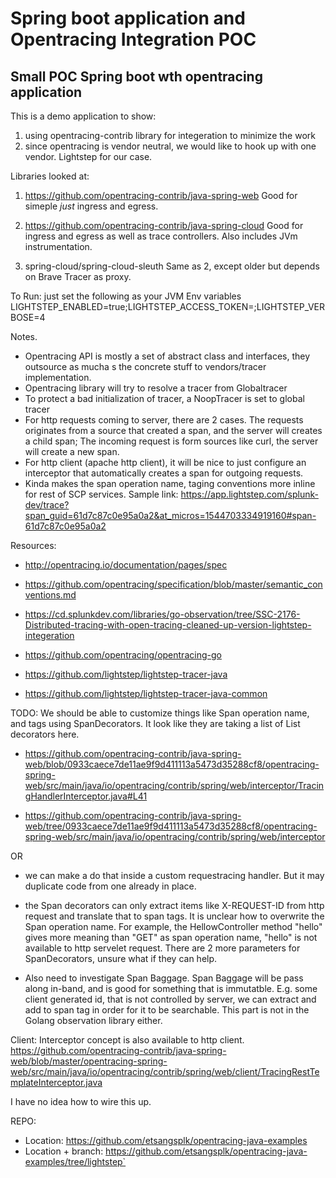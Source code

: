 # Spring boot application and Opentracing Integration POC
## Small POC Spring boot wth opentracing application 

This is a demo application to show:
1) using opentracing-contrib library for integeration to minimize the work
2) since opentracing is vendor neutral, we would like to hook up with one vendor. Lightstep for our case.

Libraries looked at:
1) https://github.com/opentracing-contrib/java-spring-web
Good for simeple *just* ingress and egress. 

2) https://github.com/opentracing-contrib/java-spring-cloud
Good for ingress and egress as well as trace controllers. Also includes JVm instrumentation.

3) spring-cloud/spring-cloud-sleuth
Same as 2, except older but depends on Brave Tracer as proxy.

To Run:
just set the following as your JVM Env variables
LIGHTSTEP_ENABLED=true;LIGHTSTEP_ACCESS_TOKEN=<your valid access token>;LIGHTSTEP_VERBOSE=4


Notes.
* Opentracing API is mostly a set of abstract class and interfaces, they outsource as mucha s the concrete stuff to vendors/tracer implementation.
* Opentracing library will try to resolve a tracer from Globaltracer
* To protect a bad initialization of tracer, a NoopTracer is set to global tracer
* For http requests coming to server, there are 2 cases. The requests originates from a source that created a span,
and the server will creates a child span; The incoming request is form sources like curl, the server will create a new span.
* For http client (apache http client), it will be nice to just configure an interceptor that automatically creates a span for outgoing requests.
* Kinda makes the span operation name, taging conventions more inline for rest of SCP services.
Sample link:
https://app.lightstep.com/splunk-dev/trace?span_guid=61d7c87c0e95a0a2&at_micros=1544703334919160#span-61d7c87c0e95a0a2   

Resources:
* http://opentracing.io/documentation/pages/spec
* https://github.com/opentracing/specification/blob/master/semantic_conventions.md
* https://cd.splunkdev.com/libraries/go-observation/tree/SSC-2176-Distributed-tracing-with-open-tracing-cleaned-up-version-lightstep-integeration
* https://github.com/opentracing/opentracing-go

* https://github.com/lightstep/lightstep-tracer-java
* https://github.com/lightstep/lightstep-tracer-java-common

TODO:
We should be able to customize things like Span operation name, and tags using SpanDecorators.
It look like they are taking a list of List<HandlerInterceptorSpanDecorator> decorators here.

 * https://github.com/opentracing-contrib/java-spring-web/blob/0933caece7de11ae9f9d411113a5473d35288cf8/opentracing-spring-web/src/main/java/io/opentracing/contrib/spring/web/interceptor/TracingHandlerInterceptor.java#L41

 *  https://github.com/opentracing-contrib/java-spring-web/tree/0933caece7de11ae9f9d411113a5473d35288cf8/opentracing-spring-web/src/main/java/io/opentracing/contrib/spring/web/interceptor

OR

 * we can make a do that inside a custom requestracing handler. But it may duplicate code from one already in place.

 * the Span decorators can only extract items like X-REQUEST-ID from http request and translate that to span tags. 
 It is unclear how to overwrite the Span operation name. For example, the HellowController method "hello"  gives more meaning than "GET" as span operation name, "hello" is not available to http servelet request.
 There are 2 more parameters for SpanDecorators, unsure what if they can help.
 * Also need to investigate Span Baggage. Span Baggage will be pass along in-band, and is good for something that is immutatble. E.g. some client generated id, that is not controlled by server, 
 we can extract and add to span tag in order for it to be searchable. This part is not in the Golang observation library either.
 
 
Client:
Interceptor concept is also available to http client.
https://github.com/opentracing-contrib/java-spring-web/blob/master/opentracing-spring-web/src/main/java/io/opentracing/contrib/spring/web/client/TracingRestTemplateInterceptor.java
  
I have no idea how to wire this up.


REPO:
* Location: 
  https://github.com/etsangsplk/opentracing-java-examples
* Location + branch:
  https://github.com/etsangsplk/opentracing-java-examples/tree/lightstep`